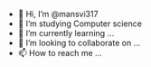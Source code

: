 - 👋 Hi, I’m @mansvi317
- 👀 I’m studying Computer science 
- 🌱 I’m currently learning ...
- 💞️ I’m looking to collaborate on ...
- 📫 How to reach me ...

<!---
mansvi317/mansvi317 is a ✨ special ✨ repository because its `README.md` (this file) appears on your GitHub profile.
You can click the Preview link to take a look at your changes.
--->

